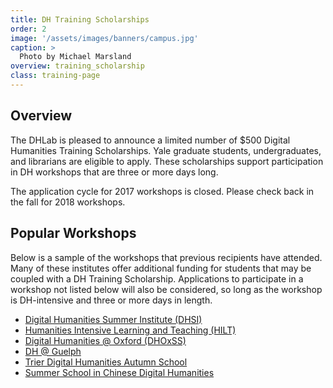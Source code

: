 ```yaml
---
title: DH Training Scholarships
order: 2
image: '/assets/images/banners/campus.jpg'
caption: >
  Photo by Michael Marsland
overview: training_scholarship
class: training-page
---
```


<h2 class='subheading'>Overview</h2>

The DHLab is pleased to announce a limited number of $500 Digital Humanities Training Scholarships. Yale graduate students, undergraduates, and librarians are eligible to apply. These scholarships support participation in DH workshops that are three or more days long.

The application cycle for 2017 workshops is closed. Please check back in the fall for 2018 workshops.
<br/>

<h2 class='subheading'>Popular Workshops</h2>

Below is a sample of the workshops that previous recipients have attended. Many of these institutes offer additional funding for students that may be coupled with a DH Training Scholarship. Applications to participate in a workshop not listed below will also be considered, so long as the workshop is DH-intensive and three or more days in length.

<ul>
	<li><a href='http://www.dhsi.org/'>Digital Humanities Summer Institute (DHSI)</a></li>
	<li><a href='http://www.dhtraining.org/hilt/'>Humanities Intensive Learning and Teaching (HILT)</a></li>
	<li><a href='https://digital.humanities.ox.ac.uk/dhoxss/'>Digital Humanities @ Oxford (DHOxSS)</a></li>
	<li><a href='https://www.uoguelph.ca/arts/dhguelph'>DH @ Guelph</a></li>
	<li><a href='https://www.uni-trier.de/index.php?id=1175&L=2'>Trier Digital Humanities Autumn School</a></li>
	<li><a href='http://www.cckf.org/en/activities/2017070304'>Summer School in Chinese Digital Humanities</a></li>
</ul>